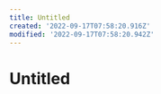 ```yaml
---
title: Untitled
created: '2022-09-17T07:58:20.916Z'
modified: '2022-09-17T07:58:20.942Z'
---
```


# Untitled
